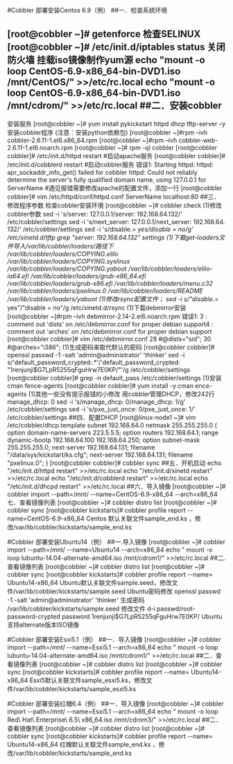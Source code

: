 #Cobbler 部署安装Centos 6.9（例）
##一．检查系统环境

[root@cobbler ~]# getenforce 检查SELINUX
[root@cobbler ~]# /etc/init.d/iptables status 关闭防火墙
挂载iso镜像制作yum源
echo "mount -o loop CentOS-6.9-x86_64-bin-DVD1.iso /mnt/CentOS/" >>/etc/rc.local
echo "mount -o loop CentOS-6.9-x86_64-bin-DVD1.iso /mnt/cdrom/" >>/etc/rc.local
##二．安装cobbler
---
安装服务
[root@cobbler ~]# yum install pykickstart httpd dhcp tftp-server –y
安装cobbler程序 (注意：安装python依赖包)
[root@cobbler ~]#rpm –ivh cobbler-2.6.11-1.el6.x86_64.rpm
[root@cobbler ~]#rpm –ivh cobbler-web-2.6.11-1.el6.noarch.rpm
[root@cobbler ~]# rpm -ql cobbler
[root@cobbler cobbler]# /etc/init.d/httpd restart    #启动apache服务
[root@cobbler cobbler]# /etc/init.d/cobblerd restart    #启动cobbler服务
错误1:
Starting httpd: httpd: apr_sockaddr_info_get() failed for cobbler
httpd: Could not reliably determine the server's fully qualified domain name, using 127.0.0.1 for ServerName
#遇见报错需要修改apache的配置文件，添加一行
[root@cobbler cobbler]# vim /etc/httpd/conf/httpd.conf
ServerName localhost:80
##三．修改程序参数
检查cobbler安装环境
[root@cobbler ~]# cobbler check
(1)修改cobbler参数
sed -i 's/server: 127.0.0.1/server: 192.168.64.132/' /etc/cobbler/settings
sed -i 's/next_server: 127.0.0.1/next_server: 192.168.64. 132/' /etc/cobbler/settings
sed -i 's/disable.*= yes/disable = no/g' /etc/xinetd.d/tftp
grep "server: 192.168.64.132" settings
(1)下载get-loaders文件导入/var/lib/cobbler/loaders/路径下
/var/lib/cobbler/loaders/COPYING.elilo
/var/lib/cobbler/loaders/COPYING.syslinux
/var/lib/cobbler/loaders/COPYING.yaboot
/var/lib/cobbler/loaders/elilo-ia64.efi
/var/lib/cobbler/loaders/grub-x86_64.efi
/var/lib/cobbler/loaders/grub-x86.efi
/var/lib/cobbler/loaders/menu.c32
/var/lib/cobbler/loaders/pxelinux.0
/var/lib/cobbler/loaders/README
/var/lib/cobbler/loaders/yaboot
(1)修改rsync配置文件；
sed -i s/"disable.*= yes"/"disable = no"/g /etc/xinetd.d/rsync
(1)下载debmirror安装
[root@cobbler ~]#rpm –ivh debmirror-2.14-2.el6.noarch.rpm
错误1:
3 : comment out 'dists' on /etc/debmirror.conf for proper debian support4 : comment out 'arches' on /etc/debmirror.conf for proper debian support
[root@cobbler cobbler]# vim /etc/debmirror.conf
 28 #@dists="sid"; 30 #@arches="i386";
(1)生成密码来取代默认的密码
[root@cobbler cobbler]# openssl passwd -1 -salt 'admin@administrator' 'thinker'
sed -i s/'default_password_crypted:.*'/'default_password_crypted: "$1$renjunji$G7LpR5255qFguHrw7E0KP\/"'/g /etc/cobbler/settings
[root@cobbler cobbler]# grep -n default_pass /etc/cobbler/settings
(1)安装cman fence-agents
[root@cobbler cobbler]# yum install -y cman ence-agents
(1)其他一些没有提示报错的小修改
用cobbler管理DHCP，修改242行manage_dhcp: 0
sed -i 's/manage_dhcp: 0/manage_dhcp: 1/g' /etc/cobbler/settings
sed -i 's/pxe_just_once: 0/pxe_just_once: 1/' /etc/cobbler/settings
##四．配置DHCP
[root@linux-node1 ~]# vim /etc/cobbler/dhcp.template
subnet 192.168.64.0 netmask 255.255.255.0 {
option domain-name-servers 223.5.5.5;
option routers 192.168.64.1;
range dynamic-bootp 192.168.64.100 192.168.64.250;
option subnet-mask 255.255.255.0;
next-server 192.168.64.131;
filename "/data/sys/kickstart/ks.cfg";
next-server 192.168.64.131;
filename "pxelinux.0";
}
[root@cobbler cobbler]# cobbler sync
##五．开机启动
echo "/etc/init.d/httpd restart" >>/etc/rc.local
echo "/etc/init.d/xinetd restart" >>/etc/rc.local
echo "/etc/init.d/cobblerd restart" >>/etc/rc.local
echo "/etc/init.d/dhcpd restart" >>/etc/rc.local
##六．导入镜像
[root@cobbler ~]# cobbler import --path=/mnt/ --name=CentOS-6.9-x86_64 --arch=x86_64
七．查看镜像列表
[root@cobbler ~]# cobbler distro list
[root@cobbler ~]# cobbler sync
[root@cobbler kickstarts]# cobbler profile report --name=CentOS-6.9-x86_64
Centos 默认关联文件sample_end.ks ，修改/var/lib/cobbler/kickstarts/sample_end.ks


#Cobbler 部署安装Ubuntu14（例）
##一.导入镜像
[root@cobbler ~]# cobbler import --path=/mnt/ --name=Ubuntu14 --arch=x86_64
echo " mount -o loop lubuntu-14.04-alternate-amd64.iso /mnt/cdrom1/" >>/etc/rc.local
##二.查看镜像列表
[root@cobbler ~]# cobbler distro list
[root@cobbler ~]# cobbler sync
[root@cobbler kickstarts]# cobbler profile report --name= Ubuntu14-x86_64
Ubuntu默认关联文件sample.seed，修改文件/var/lib/cobbler/kickstarts/sample.seed
Ubuntu密码修改
openssl passwd -1 -salt 'admin@administrator' 'thinker'  生成密码
/var/lib/cobbler/kickstarts/sample.seed 修改文件
d-i passwd/root-password-crypted password $1$renjunji$G7LpR5255qFguHrw7E0KP/
Ubuntu支持alternate版本ISO镜像

#Cobbler 部署安装Esxi5.1（例）
##一．导入镜像
[root@cobbler ~]# cobbler import --path=/mnt/ --name=Esxi5.1 --arch=x86_64
echo " mount -o loop lubuntu-14.04-alternate-amd64.iso /mnt/cdrom1/" >>/etc/rc.local
##二．查看镜像列表
[root@cobbler ~]# cobbler distro list
[root@cobbler ~]# cobbler sync
[root@cobbler kickstarts]# cobbler profile report --name= Ubuntu14-x86_64
Esxi5默认关联文件sample_esxi5.ks，修改文件/var/lib/cobbler/kickstarts/sample_esxi5.ks

#Cobbler 部署安装红帽6.4（例）
##一．导入镜像
[root@cobbler ~]# cobbler import --path=/mnt/ --name=Esxi5.1 --arch=x86_64
echo " mount -o loop Red\ Hat\ Enterprise\ 6.5\ x86_64.iso /mnt/cdrom3/" >>/etc/rc.local
##二．查看镜像列表
[root@cobbler ~]# cobbler distro list
[root@cobbler ~]# cobbler sync
[root@cobbler kickstarts]# cobbler profile report --name= Ubuntu14-x86_64
红帽默认关联文件sample_end.ks ，修改/var/lib/cobbler/kickstarts/sample_end.ks
